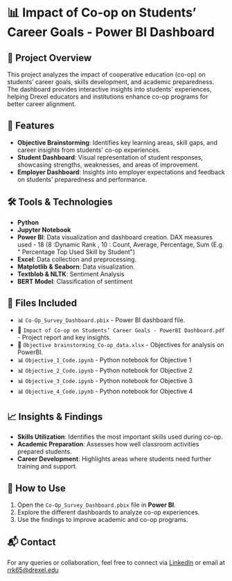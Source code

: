 # 📊 Impact of Co-op on Students’ Career Goals - Power BI Dashboard

## 📌 Project Overview
This project analyzes the impact of cooperative education (co-op) on students’ career goals, skills development, and academic preparedness. The dashboard provides interactive insights into students' experiences, helping Drexel educators and institutions enhance co-op programs for better career alignment.

## 🚀 Features
- **Objective Brainstorming**: Identifies key learning areas, skill gaps, and career insights from students' co-op experiences.
- **Student Dashboard**: Visual representation of student responses, showcasing strengths, weaknesses, and areas of improvement.
- **Employer Dashboard**: Insights into employer expectations and feedback on students' preparedness and performance.

## 🛠️ Tools & Technologies
- **Python**
- **Jupyter Notebook**
- **Power BI**: Data visualization and dashboard creation. DAX measures used - 18 (8 :Dynamic Rank , 10 : Count, Average, Percentage, Sum (E.g. " Percentage Top Used Skill by Student")
- **Excel**: Data collection and preprocessing.
- **Matplotlib & Seaborn**: Data visualization.
- **Textblob & NLTK**: Sentiment Analysis
- **BERT Model**: Classification of sentiment

## 📂 Files Included
- 📊 `Co-Op_Survey_Dashboard.pbix` - Power BI dashboard file.
- 📄 `Impact of Co-op on Students’ Career Goals - PowerBI Dashboard.pdf` - Project report and key insights.
- 📑 `Objective brainstorming_Co-op_data.xlsx` - Objectives for analysis on PowerBI.
- 📊 `Objective_1_Code.ipynb` - Python notebook for Objective 1
- 📊 `Objective_2_Code.ipynb` - Python notebook for Objective 2
- 📊 `Objective_3_Code.ipynb` - Python notebook for Objective 3
- 📊 `Objective_4_Code.ipynb` - Python notebook for Objective 4


## 📈 Insights & Findings
- **Skills Utilization**: Identifies the most important skills used during co-op.
- **Academic Preparation**: Assesses how well classroom activities prepared students.
- **Career Development**: Highlights areas where students need further training and support.

## 📝 How to Use
1. Open the `Co-Op_Survey_Dashboard.pbix` file in **Power BI**.
2. Explore the different dashboards to analyze co-op experiences.
3. Use the findings to improve academic and co-op programs.

## 📬 Contact
For any queries or collaboration, feel free to connect via [LinkedIn](https://www.linkedin.com/in/ruthvik-reddy-katpally-320464216/) or email at rrk65@drexel.edu
